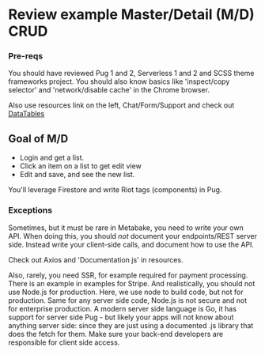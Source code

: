 
# Review example Master/Detail (M/D) CRUD

### Pre-reqs

You should have reviewed Pug 1 and 2, Serverless 1 and 2 and  SCSS theme frameworks project. You should also know basics like 'inspect/copy selector' and 'network/disable cache' in the Chrome browser.

Also use resources link on the left, Chat/Form/Support and check out [DataTables](http://datatables.net)

## Goal of M/D

- Login and get a list.
- Click an item on a list to get edit view
- Edit and save, and see the new list.

You'll leverage Firestore  and write Riot tags (components) in Pug.


### Exceptions

Sometimes, but it must be rare in Metabake, you need to write your own API. When doing this, you should *not* document your endpoints/REST server side. Instead write your client-side calls, and document how to use the API.

Check out Axios and 'Documentation js' in resources.

Also, rarely, you need SSR, for example required for payment processing. There is an example in examples for Stripe.
And realistically, you should not use Node.js for production. Here, we use node to build code, but not for production. Same for any server side code, Node.js is not secure and not for enterprise production. A modern server side language is Go, it has support for server side Pug - but likely your apps will not know about anything server side: since they are just using a  documented .js library that does the fetch for them. Make sure your back-end developers are responsible for client side access.
